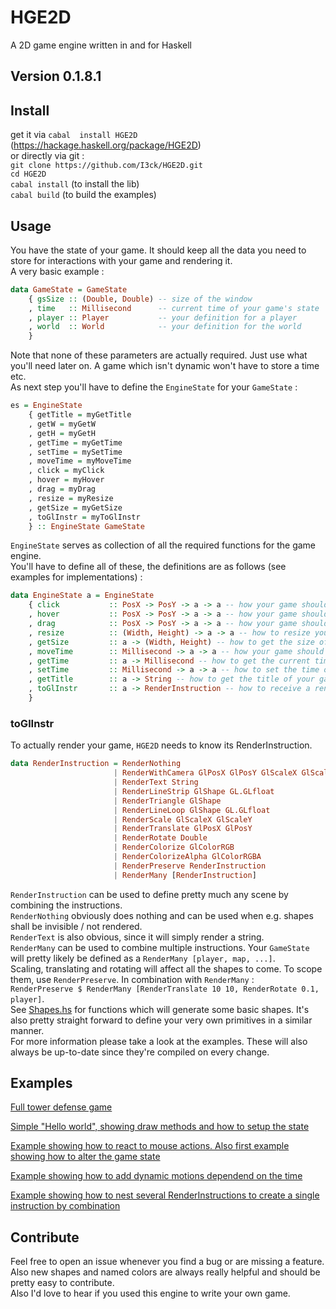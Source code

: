 # HGE2D
A 2D game engine written in and for Haskell
## Version 0.1.8.1

## Install
get it via `cabal  install HGE2D` (https://hackage.haskell.org/package/HGE2D)  
or directly via git :  
`git clone https://github.com/I3ck/HGE2D.git`  
`cd HGE2D`  
`cabal install` (to install the lib)  
`cabal build` (to build the examples)

## Usage
You have the state of your game. It should keep all the data you need to store
for interactions with your game and rendering it.  
A very basic example :  
```haskell
data GameState = GameState
    { gsSize :: (Double, Double) -- size of the window
    , time   :: Millisecond      -- current time of your game's state
    , player :: Player           -- your definition for a player
    , world  :: World            -- your definition for the world    
    }
```
Note that none of these parameters are actually required. Just use what you'll need later on. A game which isn't dynamic won't have to store a time etc.  
As next step you'll have to define the `EngineState` for your `GameState` :  
```haskell
es = EngineState
    { getTitle = myGetTitle
    , getW = myGetW
    , getH = myGetH
    , getTime = myGetTime
    , setTime = mySetTime
    , moveTime = myMoveTime
    , click = myClick
    , hover = myHover
    , drag = myDrag
    , resize = myResize
    , getSize = myGetSize
    , toGlInstr = myToGlInstr
    } :: EngineState GameState
```
`EngineState` serves as collection of all the required functions for the game engine.  
You'll have to define all of these, the definitions are as follows (see examples for implementations) :   
```haskell
data EngineState a = EngineState
    { click           :: PosX -> PosY -> a -> a -- how your game should change when clicked
    , hover           :: PosX -> PosY -> a -> a -- how your game should change when hovered
    , drag            :: PosX -> PosY -> a -> a -- how your game should change when dragged
    , resize          :: (Width, Height) -> a -> a -- how to resize your game
    , getSize         :: a -> (Width, Height) -- how to get the size of your game
    , moveTime        :: Millisecond -> a -> a -- how your game should change over time
    , getTime         :: a -> Millisecond -- how to get the current time of your game
    , setTime         :: Millisecond -> a -> a -- how to set the time of your game
    , getTitle        :: a -> String -- how to get the title of your game
    , toGlInstr       :: a -> RenderInstruction -- how to receive a render instruction to display your game
    }
```

### toGlInstr
To actually render your game, `HGE2D` needs to know its RenderInstruction.  
```haskell
data RenderInstruction = RenderNothing
                       | RenderWithCamera GlPosX GlPosY GlScaleX GlScaleY RenderInstruction
                       | RenderText String
                       | RenderLineStrip GlShape GL.GLfloat
                       | RenderTriangle GlShape
                       | RenderLineLoop GlShape GL.GLfloat
                       | RenderScale GlScaleX GlScaleY
                       | RenderTranslate GlPosX GlPosY
                       | RenderRotate Double
                       | RenderColorize GlColorRGB
                       | RenderColorizeAlpha GlColorRGBA
                       | RenderPreserve RenderInstruction
                       | RenderMany [RenderInstruction]
```
`RenderInstruction` can be used to define pretty much any scene by combining the instructions.  
`RenderNothing` obviously does nothing and can be used when e.g. shapes shall be invisible / not rendered.  
`RenderText` is also obvious, since it will simply render a string.  
`RenderMany` can be used to combine multiple instructions. Your `GameState` will pretty likely be defined as a `RenderMany [player, map, ...]`.  
Scaling, translating and rotating will affect all the shapes to come. To scope them, use `RenderPreserve`. In combination with `RenderMany` :  
`RenderPreserve $ RenderMany [RenderTranslate 10 10, RenderRotate 0.1, player]`.  
See [Shapes.hs](src/HGE2D/Shapes.hs) for functions which will generate some basic shapes. It's also pretty straight forward to define your very own primitives in a similar manner.  
For more information please take a look at the examples. These will also always be up-to-date since they're compiled on every change.

## Examples

[Full tower defense game](https://github.com/I3ck/HGE2Ddemo)

[Simple "Hello world", showing draw methods and how to setup the state](src/examples/Example1.hs)  

[Example showing how to react to mouse actions. Also first example showing how to alter the game state](src/examples/Example2.hs)  

[Example showing how to add dynamic motions dependend on the time](src/examples/Example3.hs)  

[Example showing how to nest several RenderInstructions to create a single instruction by combination](src/examples/Example4.hs)

## Contribute

Feel free to open an issue whenever you find a bug or are missing a feature.  
Also new shapes and named colors are always really helpful and should be pretty easy to contribute.  
Also I'd love to hear if you used this engine to write your own game.
